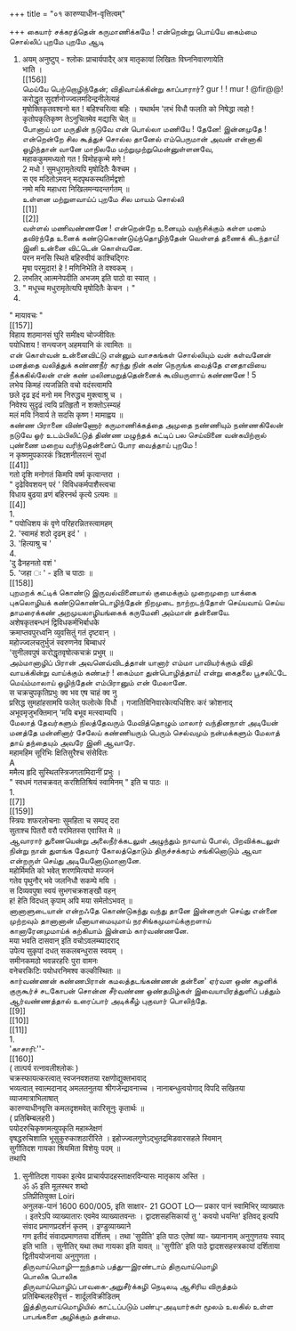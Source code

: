 +++
title = "०१ कारुण्याधीन-वृत्तित्वम्"

+++
கையார் சக்கரத்தென் கருமாணிக்கமே ! என்றென்று பொய்யே கைம்மை சொல்லிப் புறமே புறமே ஆடி   
1. अयम् अनुष्टुप् - श्लोकः प्राचार्यपादैर् अत्र मातृकायां लिखितः विघ्ननिवारणायेति   
भाति ।   
[[156]]  
மெய்யே பெற்றொழிந்தேன்; விதிவாய்க்கின்று காப்பாரார்? gur ! ! mur ! @fir@@!   
करोद्धृत सुदर्शनोज्ज्वलमदिन्द्रनीलेत्यहं   
मृषोक्तिकृतवश्वनो बत ! बहिश्चरित्वा बहिः । यथार्थम 'लभं विधौ फलति को निषेद्धा त्वहो !   
कृतोपकृतिकृष्ण तेऽनुचितमेव मद्यासि चेत् ॥   
போனாய் மா மருதின் நடுவே என் பொல்லா மணியே ! தேனே! இன்னமுதே ! என்றென்றே சில கூத்துச் சொல்ல தானேல் எம்பெருமான் அவன் என்னாகி ஒழிந்தான் வானே மாநிலமே மற்றுமுற்றுமென்னுள்ளனவே,   
महाककुममध्यतो गत ! विमोहकृन्मे मणे !   
2 मधो ! सुमधुरामृतेत्यपि मृषोदितैः कैश्चम ।   
स एव मदितोऽमवन् मदपृथकस्थतिर्मद्वशो   
नमो मयि महाधरा निखिलमन्यदन्तर्गतम् ॥   
உள்ளன மற்றுளவாய்ப் புறமே சில மாயம் சொல்லி   
[[1]]  
[[2]]  
வள்ளல் மணிவண்ணனே ! என்றென்றே உனையும் வஞ்சிக்கும் கள்ள மனம் தவிர்ந்தே உனைக் கண்டுகொண்டுய்ந்தொழிந்தேன் வெள்ளத் தணைக் கிடந்தாய்! இனி உன்னை விட்டென் கொள்வனே.   
परन मनसि स्थिते बहिरुवीयं काश्चिद्गिरः   
मृषा परमुदार! हे ! मणिनिभेति ते वश्वकम् ।   
1. लभतिर् आत्मनेपदीति अभजम् इति पाठो वा स्यात् ।   
2. " मधूच्च मधुरामृतेत्यपि मृषोदितैः केचन । "   
3.   
" मायावचः "   
[[157]]  
विहाय शठमानसं घुरि समीक्ष्य चोज्जीवितः   
पयोधिशय ! सन्त्यजन् अहमयानि कं त्वामितः ॥   
என் கொள்வன் உன்னைவிட்டு என்னும் வாசகங்கள் சொல்லியும் வன் கள்வனேன் மனத்தை வலித்துக் கண்ணநீர் கரந்து நின் கண் நெருங்க வைத்தே எனதாவியை நீக்ககில்லேன் என் கண் மலினமறுத்தென்னைக் கூவியருளாய் கண்ணனே ! 5   
लभेय किमहं त्यजन्निति वचो वदंस्त्वामपि   
छले दृढ इदं मनो मम निरुद्धच मुक्त्वाश्रु च ।   
निवेश्य सुदृढं त्वयि प्रतिहृतौ न शक्तोऽस्म्यहं   
मलं मयि निवार्य ते सदसि कृष्ण ! मामाह्वय ॥   
கண்ண பிரானை விண்ணோர் கருமாணிக்கத்தை அமுதை நண்ணியும் நண்ணகிலேன் நடுவே ஓர் உடம்பிலிட்டுத் திண்ண மழுந்தக் கட்டிப் பல செய்வினை வன்கயிற்றால் புண்ணை மறைய வரிந்தென்னைப் போர வைத்தாய் புறமே !   
न कृष्णमुपकारकं त्रिदशनीलरत्नं सुधां   
[[41]]  
गतो दृशि मनोगतं किमपि वर्ष्म कृत्वान्तरा ।   
" दृढेविवशयन् परं ' विविधकर्मपाशैस्त्वचा   
विधाय बुढया व्रणं बहिरनर्थ कृत्ये ऽत्यमः ॥   
[[4]]  
1.   
" पयोधिशय कं वृणे परिहरन्नितस्त्वामहम्   
2. 'स्वामहं शठो दृढम् इदं ' ।   
3. 'हित्याश्रु च '   
4.   
'दु ढैनहनतो वशं '   
5. 'जहा ः ' - इति च पाठाः ॥   
[[158]]  
புறமறக் கட்டிக் கொண்டு இருவல்வினையால் குமைக்கும் முறைமுறை யாக்கை புகலொழியக் கண்டுகொண்டொழிந்தேன் நிறமுடை நாற்றடந்தோள் செய்யவாய் செய்ய தாமரைக்கண் அறமுயலாழியங்கைக் கருமேனி அம்மான் தன்னையே.   
अशेषकृतबन्धनं द्विविधकर्मभिर्बाधके   
क्रमाप्तवपुरध्वनि व्युवसितुं गतं दृष्टवान् ।   
महोज्ज्वलचतुर्भुजं स्वरुणनेव बिम्बाधरं   
'सुनीलवपुषं करोद्धृतवृषोत्कचक्रं प्रभुम् ॥   
அம்மானாழிப் பிரான் அவனெவ்விடத்தான் யானார் எம்மா பாவியர்க்கும் விதி வாயக்கின்று வாய்க்கும் கண்டீர் ! கைம்மா துன்பொழித்தாய்! என்று கைதலை பூசலிட்டே மெய்ம்மாலாய் ஒழிந்தேன் எம்பிரானும் என் மேலானே.   
स चक्रचुपकृतिप्रभुः क्व भव एष चाहं क्व नु   
प्रसिद्ध सुमहांहसामपि फलेत् फलोत्के विधौ । गजातिविनिवारकेत्यधिशिरः करं क्रोशनाद्   
अभूवमृजुभक्तिमान् 'मयि बभूव मत्स्वाम्यपि ।   
மேலாத் தேவர்களும் நிலத்தேவரும் மேவித்தொழும் மாலார் வந்தினநாள் அடியேன் மனத்தே மன்னினார் சேலேய் கண்ணியரும் பெரும் செல்வமும் நன்மக்களும் மேலாத் தாய் தந்தையும் அவரே இனி ஆவாரே.   
महामहिम सूरिभिः क्षितिसुरैश्च संसेवितः   
A   
ममैत्य हृदि सुस्थितस्त्रिजगतामिदानीं प्रभुः ।   
" स्वधमं गतचक्रवत् करशितिश्रियं स्वामिनम् " इति च पाठः ॥   
1.   
[[7]]  
[[159]]  
स्त्रियः शफरलोचनाः सुमहिता च सम्पद् दरा   
सुताश्च पितरौ वरौ परमितस्स एवास्ति मे ॥   
ஆவாரார் துணையென்று அலைநீர்க்கடலுள் அழுந்தும் நாவாய் போல், பிறவிக்கடலுள் நின்று நான் துளங்க தேவார் கோலத்தொடும் திருச்சக்கரம் சங்கினொடும் ஆவா என்றருள் செய்து அடியேனோடுமானானே.   
महोर्मिमति को भवेत् शरणमित्यघो मज्जनं   
गतेव पृथुनौर् भवे जलनिधौ सकम्पे मयि ।   
स दिव्यवपुषा स्वयं सुभगचक्रशङ्खौ वहन्   
ह! हेति विदधत् कृपाम् अपि मया समेतोऽभवत् ॥   
னானாளுடையான் என்றஃதே கொண்டுகந்து வந்து தானே இன்னருள் செய்து என்னை முற்றவும் தானானான் மீனாயாமையுமாய் நரசிங்கமுமாய்க்குறளாய்   
கானாரேனமுமாய்க் கற்கியாம் இன்னம் கார்வண்ணனே.   
मया भवति दासवान् इति वचोऽवलम्ब्यादराद्   
उपेत्य सुकृपां दधत् सकलबन्धुरास स्वयम् ।   
समीनकमठो भवन्नरहरिः पुरा वामनः   
वनेचरकिटिः पयोधरनिमश्व कल्कीस्थितः ॥   
கார்வண்ணன் கண்ணபிரான் கமலத்தடங்கண்ணன் தன்னை' ஏர்வள ஒண் கழனிக் குருகூர்ச் சடகோபன் சொன்ன சீர்வண்ண ஒண்தமிழ்கள் இவையாயிரத்துளிப் பத்தும் ஆர்வண்ணத்தால் உரைப்பார் அடிக்கீழ் புகுவார் பொலிந்தே.   
[[9]]  
[[10]]  
[[11]]  
1.   
'காசாரி:''-   
[[160]]  
( तात्पर्य रत्नावलीश्लोकः )   
चक्रस्फायत्करत्वात् स्वजनवशतया रक्षणोद्युक्तभावाद्   
भव्यत्वात् स्वात्मदानाद् अमलतनुतया श्रीगजेन्द्रावनाच्च । नानाबन्धुत्वयोगाद् विपदि सखितया व्याजमात्राभिलाषात्   
कारुण्याधीनवृत्ति कमलदृशमवेत् कारिसूनुः कृतार्थः ॥   
( प्रतिबिम्बलहरी )   
पयोदरुचिकृष्णमत्युपकृति महाब्जेक्षणं   
वृषद्धरुचिशालि भूसुकुरुकाशठारीरिते । इहोज्ज्वलगुणेऽद्भुतद्रमिडवारसहले स्विमान्   
सुगीतिदश गायका श्रियमिता विशेयुः पदम् ॥   
तथापि   
1. सुनीतिदश गायका इत्येव प्राचार्यपादहस्ताक्षरविन्यासः मातृकाय अस्ति ।   
ॐ ॐ इति मूलस्थर शब्दो   
ऽतिप्रीतियुक्त Loiri   
अनुलक-पानं 1600 600/005, इति साक्षार- 21 GOOT LO— प्रकार पानं स्वामिभिर् व्याख्यातः । इतरेऽपि व्याख्यातारः एवमेव व्याख्यातवन्तः । द्वादशसहसिकार्या तु ' कवयो धयन्ति' इतिवद् इत्यपि संवाद प्रमाणप्रदर्शनं कृतम् । इण्डुव्याख्याने   
गण इतीदं संवादप्रमाणतया दर्शितम् । तथा 'सुपीति' इति पाठः एतेषां व्या- ख्यानानाम् अनुगुणतयः स्याद् इति भाति । सुनीतिर् यथा तथा गायका इति यावत् ॥ 'सुगीति' इति पाठे द्वादशसहस्त्रकायां दर्शिताया द्वितीययोजनाया अनुगुणता ।   
திருவாய்மொழி—ஐந்தாம் பத்து—இரண்டாம் திருவாய்மொழி   
பொலிக பொலிக   
திருவாய்மொழிப் பாவகை-அறுசீர்க்கழி நெடிலடி ஆசிரிய விருத்தம்   
प्रतिबिम्बलहरीवृत्तं - शार्दूलविक्रीडितम्   
இத்திருவாய்மொழியில் காட்டப்படும் பண்பு-அடியார்கள் மூலம் உலகில் உள்ள பாபங்களை அழிக்கும் தன்மை.   

